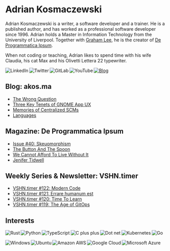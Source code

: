 # Adrian Kosmaczewski

Adrian Kosmaczewski is a writer, a software developer and a trainer. He is a published author, and has worked as a professional software developer since 1996. Adrian holds a Master in Information Technology from the University of Liverpool. Together with [Graham Lee](https://github.com/iamleeg/), he is the creator of [De Programmatica Ipsum](https://deprogrammaticaipsum.com).

When not coding or teaching, Adrian likes to spend time with his wife Claudia, his cat Max and his Olivetti Lettera 22 typewriter.

[<img align="left" alt="LinkedIn" src="https://img.shields.io/badge/linkedin-%230077B5.svg?&style=for-the-badge&logo=linkedin&logoColor=white">](https://linkedin.com/in/akosma) [<img align="left" alt="Twitter" src="https://img.shields.io/badge/twitter-%231DA1F2.svg?&style=for-the-badge&logo=twitter&logoColor=white">](https://twitter.com/akosma) [<img align="left" alt="GitLab" src="https://img.shields.io/badge/gitlab-%23330f63.svg?&style=for-the-badge&logo=gitlab&logoColor=white">](https://gitlab.com/akosma) [<img alt="YouTube" align="left" src="https://img.shields.io/badge/youtube-%23FF0000.svg?&style=for-the-badge&logo=youtube&logoColor=white">](https://vshn.tv) [<img alt="Blog" src="https://img.shields.io/badge/rss-%23FFA500.svg?&style=for-the-badge&logo=rss&logoColor=white">](https://akos.ma/index.xml)

## Blog: akos.ma

<!-- AKOSMA:START -->
- [The Wrong Question](https://akos.ma/blog/the-wrong-question/)
- [Three Key Tenets of GNOME App UX](https://akos.ma/blog/three-key-tenets-of-gnome-app-ux/)
- [Memories of Centralized SCMs](https://akos.ma/blog/memories-of-centralized-scms/)
- [Languages](https://akos.ma/blog/languages/)
<!-- AKOSMA:END -->

## Magazine: De Programmatica Ipsum

<!-- DEPROGIPSUM:START -->
- [Issue #40: Skeuomorphism](https://deprogrammaticaipsum.com/issue-40-skeuomorphism/)
- [The Button And The Spoon](https://deprogrammaticaipsum.com/the-button-and-the-spoon/)
- [We Cannot Afford To Live Without It](https://deprogrammaticaipsum.com/we-cannot-afford-to-live-without-it/)
- [Jenifer Tidwell](https://deprogrammaticaipsum.com/jenifer-tidwell/)
<!-- DEPROGIPSUM:END -->

## Weekly Series & Newsletter: VSHN.timer

<!-- VSHNTIMER:START -->
- [VSHN.timer #122: Modern Code](https://www.vshn.ch/blog/vshn-timer-122-modern-code/)
- [VSHN.timer #121: Errare humanum est](https://www.vshn.ch/blog/vshn-timer-121-errare-humanum-est/)
- [VSHN.timer #120: Time To Learn](https://www.vshn.ch/blog/vshn-timer-120-time-to-learn/)
- [VSHN.timer #119: The Age of GitOps](https://www.vshn.ch/blog/vshn-timer-119-the-age-of-gitops/)
<!-- VSHNTIMER:END -->

## Interests

<img align="left" alt="Rust" src="https://img.shields.io/badge/rust-DEA584?logo=rust&logoColor=white&style=for-the-badge"> <img align="left" alt="Python" src="https://img.shields.io/badge/python-%233776AB.svg?&style=for-the-badge&logo=python&logoColor=white"> <img align="left" alt="TypeScript" src="https://img.shields.io/badge/typescript%20-%23007ACC.svg?&style=for-the-badge&logo=typescript&logoColor=white"> <img align="left" alt="C plus plus" src="https://img.shields.io/badge/c++%20-%2300599C.svg?&style=for-the-badge&logo=c%2B%2B&logoColor=white"> <img alt="Go" src="https://img.shields.io/badge/go-%2300ADD8.svg?&style=for-the-badge&logo=go&logoColor=white"> <img alt="Dot net" align="left" src="https://img.shields.io/badge/dotnet-net%23239120.svg?color=5C2D91&style=for-the-badge&logo=.net&logoColor=white"> <img align="left" alt="Kubernetes" src="https://img.shields.io/badge/kubernetes-326de6?logo=kubernetes&logoColor=white&style=for-the-badge">

<img align="left" alt="Windows" src="https://img.shields.io/badge/windows-0078D6?logo=windows&logoColor=white&style=for-the-badge"> <img align="left" alt="Ubuntu" src="https://img.shields.io/badge/ubuntu-E95420?logo=ubuntu&logoColor=white&style=for-the-badge"> <img align="left" alt="Amazon AWS" src="https://img.shields.io/badge/Amazon%20AWS-%23232F3E?logo=amazon-aws&logoColor=white&style=for-the-badge"> <img align="left" alt="Google Cloud" src="https://img.shields.io/badge/Google%20Cloud-%234285F4?logo=google-cloud&logoColor=white&style=for-the-badge "> <img alt="Microsoft Azure" src="https://img.shields.io/badge/Microsoft%20Azure-0089D6?logo=microsoft-azure&logoColor=white&style=for-the-badge">

